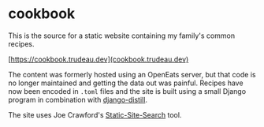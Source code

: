 # cookbook

This is the source for a static website containing my family's common recipes.

[https://cookbook.trudeau.dev](cookbook.trudeau.dev)

The content was formerly hosted using an OpenEats server, but that code is no
longer maintained and getting the data out was painful. Recipes have now been 
encoded in `.toml` files and the site is built using a small Django program in
combination with [django-distill](https://github.com/meeb/django-distill).

The site uses Joe Crawford's [Static-Site-Search](https://github.com/joe-crawford/Static-Site-Search)
tool.
